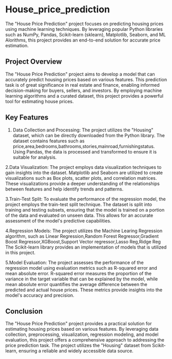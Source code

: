 # House_price_prediction


The "House Price Prediction" project focuses on predicting housing prices using machine learning techniques. By leveraging popular Python libraries such as NumPy, Pandas, Scikit-learn (sklearn), Matplotlib, Seaborn, and ML Alorithms, this project provides an end-to-end solution for accurate price estimation.

## Project Overview
The "House Price Prediction" project aims to develop a model that can accurately predict housing prices based on various features. This prediction task is of great significance in real estate and finance, enabling informed decision-making for buyers, sellers, and investors. By employing machine learning algorithms and a curated dataset, this project provides a powerful tool for estimating house prices.

## Key Features
1. Data Collection and Processing: The project utilizes the "Housing" dataset, which can be directly downloaded from the Python library. The dataset contains features such as price,area,bedrooms,bathrooms,stories,mainroad,furnishingstatus. Using Pandas, the data is processed and transformed to ensure it is suitable for analysis.

2.Data Visualization: The project employs data visualization techniques to gain insights into the dataset. Matplotlib and Seaborn are utilized to create visualizations such as Box plots, scatter plots, and correlation matrices. These visualizations provide a deeper understanding of the relationships between features and help identify trends and patterns.

3.Train-Test Split: To evaluate the performance of the regression model, the project employs the train-test split technique. The dataset is split into training and testing subsets, ensuring that the model is trained on a portion of the data and evaluated on unseen data. This allows for an accurate assessment of the model's predictive capabilities.

4.Regression Models: The project utilizes the Machine Learing Regression algorithm, such as Linear Regression,Random Forest Regressor,Gradient Boost Regressor,XGBoost,Support Vector regressor,Lasso Reg,Ridge Reg The Scikit-learn library provides an implementation of models that is utilized in this project.

5.Model Evaluation: The project assesses the performance of the regression model using evaluation metrics such as R-squared error and mean absolute error. R-squared error measures the proportion of the variance in the target variable that can be explained by the model, while mean absolute error quantifies the average difference between the predicted and actual house prices. These metrics provide insights into the model's accuracy and precision.

## Conclusion
The "House Price Prediction" project provides a practical solution for estimating housing prices based on various features. By leveraging data collection, preprocessing, visualization, regression modeling, and model evaluation, this project offers a comprehensive approach to addressing the price prediction task. The project utilizes the "Housing" dataset from Scikit-learn, ensuring a reliable and widely accessible data source.

